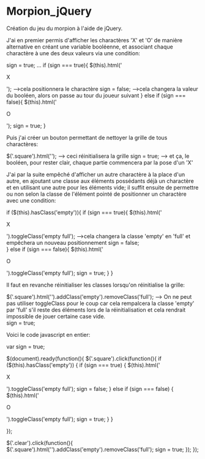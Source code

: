 # Morpion_jQuery
Création du jeu du morpion à l'aide de jQuery.

J'ai en premier permis d'afficher les charactères 'X' et 'O' de manière alternative
 en créant une variable booléenne, et associant chaque charactère à une
 des deux valeurs via une condition:

sign = true;
...
if (sign === true){
  $(this).html('<p>X</p>');  -->cela positionnera le charactère
  sign = false;               -->cela changera la valeur du booléen, alors on passe au tour du joueur suivant
}
else if (sign === false){
  $(this).html('<p>O</p>');
  sign = true;
}

Puis j'ai créer un bouton permettant de nettoyer la grille de tous charactères:

$('.square').html('');  --> ceci réinitialisera la grille
sign = true;            --> et ça, le booléen, pour rester clair, chaque partie commencera par la pose d'un 'X'

J'ai par la suite empêché d'afficher un autre charactère à la place d'un autre, en ajoutant une classe aux éléments possédants déjà un charactère et en utilisant une autre pour les éléments vide; il suffit ensuite de permettre ou non selon la classe de l'élément pointé de positionner un charactère avec une condition:

if ($(this).hasClass('empty')){
  if (sign === true){
    $(this).html('<p>X</p>').toggleClass('empty full');  -->cela changera la classe 'empty' en 'full' et empêchera un nouveau positionnement
    sign = false;               
  }
  else if (sign === false){
    $(this).html('<p>O</p>').toggleClass('empty full');
    sign = true;
  }
}

Il faut en revanche réinitialiser les classes lorsqu'on réinitialise la grille:

$('.square').html('').addClass('empty').removeClass('full');  --> On ne peut pas utiliser toggleClass pour le coup car cela rempalcera la classe 'empty' par 'full' s'il reste des éléments lors de la réinitialisation et cela rendrait impossible de jouer certaine case vide.  
sign = true;

Voici le code javascript en entier:

var sign = true;


$(document).ready(function(){
  $('.square').click(function(){
    if ($(this).hasClass('empty')) {
      if (sign === true) {
        $(this).html('<p>X</p>').toggleClass('empty full');
        sign = false;
      }
      else if (sign === false) {
        $(this).html('<p>O</p>').toggleClass('empty full');
        sign = true;
      }
    }

  });

  $('.clear').click(function(){
    $('.square').html('').addClass('empty').removeClass('full');
    sign = true;
  });
});
